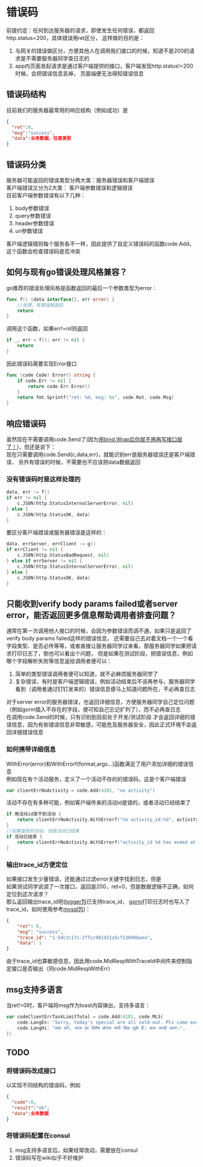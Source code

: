 # 错误码

前提约定：任何到达服务器的请求，即使发生任何错误，都返回http.status=200，具体错误用ret区分，
这样做的目的是：
1. 与网关的错误做区分，方便其他人在调用我们接口的时候，知道不是200的请求是不需要服务器同学查日志的
2. app内页面发起请求是通过客户端提供的接口，客户端发现http.status!=200时候，会把错误信息丢掉，
页面端便无法得知错误信息

## 错误码结构
目前我们的服务器最常用的响应结构（例如成功）是
```json
{
  "ret":0,
  "msg":"success",
  "data":业务数据，任意类型
}
```
## 错误码分类
服务器可能返回的错误类型分两大类：服务器错误和客户端错误  
客户端错误又分为2大类： 客户端参数错误和逻辑错误  
目前客户端参数错误有以下几种：
1. body参数错误
2. query参数错误
3. header参数错误
4. uri参数错误

客户端逻辑错则每个服务各不一样，因此提供了自定义错误码的函数code.Add，
这个函数会检查错误码是否冲突

## 如何与现有go错误处理风格兼容？
go推荐的错误处理风格是函数返回的最后一个参数类型为error：
```go
func f() (data interface{}, err error) {
    //处理，有错误就返回
    return
}
```
调用这个函数，如果err!=nil则返回
```go
if _, err = f(); err != nil {
	return
}
```
因此错误码需要实现Error接口
```go
func (code Code) Error() string {
	if code.Err != nil {
		return code.Err.Error()
	}
	return fmt.Sprintf("ret: %d, msg: %s", code.Ret, code.Msg)
}
```
## 响应错误码
虽然现在不需要调用code.Send了(因为[用bind.Wrap后你就不用再写接口层了！](bind/))，但还是说下：  
现在只需要调用code.Send(c,data,err)，就能识别err是服务器错误还是客户端错误，
另外有错误的时候，不需要也不应该把data数据返回  
### 没有错误码时是这样处理的
```go
data, err := f()
if err != nil {
	c.JSON(http.StatusInternalServerError, nil)
} else {
	c.JSON(http.StatusOK, data)
}
```
要区分客户端错误或服务器错误是这样的：
```go
data, errServer, errClient := g()
if errClient != nil {
	c.JSON(http.StatusBadRequest, nil)
} else if errServer != nil {
	c.JSON(http.StatusInternalServerError, nil)
} else {
	c.JSON(http.StatusOK, data)
}
```

## 只能收到verify body params failed或者server error，能否返回更多信息帮助调用者排查问题？
通常在第一次调用他人接口的时候，会因为参数错误而调不通，如果只是返回了verify body params failed这样的错误信息，
还需要自己去对着文档一个一个看字段类型、是否必传等等，或者直接让服务器同学过来看，那服务器同学如果把请求打印日志了，倒也可以看出个问题，
但是如果在测试阶段，把错误信息，例如哪个字段解析失败等信息返给调用者便可以：
1. 简单的类型错误调用者便可以知道，就不必麻烦服务器同学了
2. 复杂错误，有时是客户端逻辑错误，例如活动结束后不该再参与，服务器同学看到（调用者通过钉钉发来的）错误信息便马上知道问题所在，不必再查日志

对于server error的服务器错误，也返回详细信息，方便服务器同学自己定位问题（例如gorm插入不存在的字段，便可知自己忘记扩列了），而不必再查日志  
在调用code.Send的时候，只有识别到目前处于开发/测试阶段 才会返回详细的错误信息，因为有些错误信息非常敏感，可能危及服务器安全，因此正式环境不会返回详细错误信息
### 如何携带详细信息
WithError(error)和WithErrorf(format,args...)函数满足了用户添加详细的错误信息  
例如现在有个活动服务，定义了一个活动不存的的错误码，这是个客户端错误
```go
var clientErrNoActivity = code.Add(4101, "no activity")
```
活动不存在有多种可能，例如客户端传来的活动id是错的，或者活动已经结束了
```go
if 用活动id查不到活动 {
	return clientErrNoActivity.WithErrorf("no activity_id:%d", activityId)
}
//如果查到的活动，但是活动已结束
if 活动已结束 {
	return clientErrNoActivity.WithErrorf("activity_id %d has ended at:%s, now is: %s", activityId, activity.EndAt, now)
}
```

### 输出trace_id方便定位
如果接口发生少量错误，还能通过过滤error关键字找到日志，但是  
如果测试同学说调了一次接口，返回是200，ret=0，但是数据逻辑不正确，如何定位到这次请求？  
那么返回输出trace_id吧([logger包](logger/)已支持trace_id，
[gorm](https://github.com/lun-zhang/gorm/tree/v1.13.3)打印日志时也写入了trace_id，如何使用参考[mysql包](mysql/))： 
```json
{
    "ret": 0,
    "msg": "success",
    "trace_id": "1-5dc3c17c-2ffcc981d21a5cf13698baea",
    "data": 1
}
```
由于trace_id也算敏感信息，因此用code.MidRespWithTraceId中间件来控制指定接口是否输出（同code.MidRespWithErr）

## msg支持多语言
当ret!=0时，客户端将msg作为toast内容弹出，支持多语言：
```go
var codeClientErrTaskLimitTotal = code.Add(4101, code.MLS{
    code.LangEn: "Sorry, today's special are all sold-out. Pls come early tomorrow.",
    code.LangHi: "क्षमा करें, आज का विशेष बोनस सभी बिक चुके हैं। कल जल्दी आना।",
})
```

## TODO
### 将错误码改成接口
以实现不同结构的错误码，例如
```json
{
  "code":0,
  "result":"ok",
  "data":业务数据
}
```
### 将错误码配置在consul
1. msg支持多语言后，如果经常改动，需要放在consul
2. 错误码写在wiki似乎不好维护
